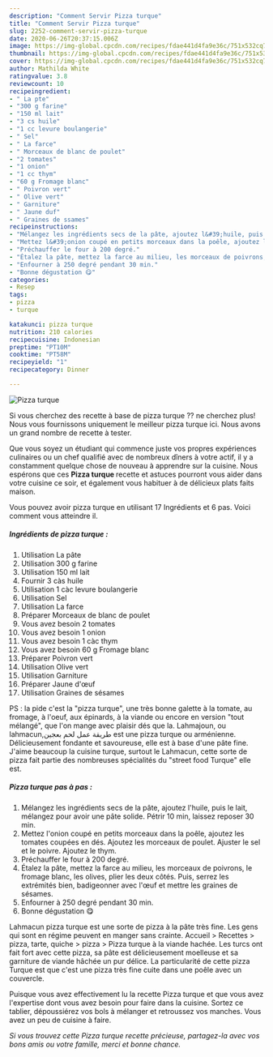 ```yaml
---
description: "Comment Servir Pizza turque"
title: "Comment Servir Pizza turque"
slug: 2252-comment-servir-pizza-turque
date: 2020-06-26T20:37:15.006Z
image: https://img-global.cpcdn.com/recipes/fdae441d4fa9e36c/751x532cq70/pizza-turque-photo-principale-de-la-recette.jpg
thumbnail: https://img-global.cpcdn.com/recipes/fdae441d4fa9e36c/751x532cq70/pizza-turque-photo-principale-de-la-recette.jpg
cover: https://img-global.cpcdn.com/recipes/fdae441d4fa9e36c/751x532cq70/pizza-turque-photo-principale-de-la-recette.jpg
author: Mathilda White
ratingvalue: 3.8
reviewcount: 10
recipeingredient:
- " La pte"
- "300 g farine"
- "150 ml lait"
- "3 cs huile"
- "1 cc levure boulangerie"
- " Sel"
- " La farce"
- " Morceaux de blanc de poulet"
- "2 tomates"
- "1 onion"
- "1 cc thym"
- "60 g Fromage blanc"
- " Poivron vert"
- " Olive vert"
- " Garniture"
- " Jaune duf"
- " Graines de ssames"
recipeinstructions:
- "Mélangez les ingrédients secs de la pâte, ajoutez l&#39;huile, puis le lait, mélangez pour avoir une pâte solide. Pétrir 10 min, laissez reposer 30 min."
- "Mettez l&#39;onion coupé en petits morceaux dans la poêle, ajoutez les tomates coupées en dés. Ajoutez les morceaux de poulet. Ajuster le sel et le poivre. Ajoutez le thym."
- "Préchauffer le four à 200 degré."
- "Étalez la pâte, mettez la farce au milieu, les morceaux de poivrons, le fromage blanc, les olives, plier les deux côtés. Puis, serrez les extrémités bien, badigeonner avec l&#39;œuf et mettre les graines de sésames."
- "Enfourner à 250 degré pendant 30 min."
- "Bonne dégustation 😋"
categories:
- Resep
tags:
- pizza
- turque

katakunci: pizza turque 
nutrition: 210 calories
recipecuisine: Indonesian
preptime: "PT10M"
cooktime: "PT58M"
recipeyield: "1"
recipecategory: Dinner

---
```



![Pizza turque](https://img-global.cpcdn.com/recipes/fdae441d4fa9e36c/751x532cq70/pizza-turque-photo-principale-de-la-recette.jpg)

Si vous cherchez des recette à base de pizza turque ?? ne cherchez plus! Nous vous fournissons uniquement le meilleur pizza turque ici. Nous avons un grand nombre de recette à tester.

Que vous soyez un étudiant qui commence juste vos propres expériences culinaires ou un chef qualifié avec de nombreux dîners à votre actif, il y a constamment quelque chose de nouveau à apprendre sur la cuisine. Nous espérons que ces <strong> Pizza turque </strong> recette et astuces pourront vous aider dans votre cuisine ce soir, et également vous habituer à de délicieux plats faits maison.

<!--inarticleads1-->

Vous pouvez avoir pizza turque en utilisant 17 Ingrédients et 6 pas. Voici comment vous atteindre il.

##### Ingrédients de pizza turque :

1. Utilisation  La pâte
1. Utilisation 300 g farine
1. Utilisation 150 ml lait
1. Fournir 3 càs huile
1. Utilisation 1 càc levure boulangerie
1. Utilisation  Sel
1. Utilisation  La farce
1. Préparer  Morceaux de blanc de poulet
1. Vous avez besoin 2 tomates
1. Vous avez besoin 1 onion
1. Vous avez besoin 1 càc thym
1. Vous avez besoin 60 g Fromage blanc
1. Préparer  Poivron vert
1. Utilisation  Olive vert
1. Utilisation  Garniture
1. Préparer  Jaune d&#39;œuf
1. Utilisation  Graines de sésames


PS : la pide c&#39;est la &#34;pizza turque&#34;, une très bonne galette à la tomate, au fromage, à l&#39;oeuf, aux épinards, à la viande ou encore en version &#34;tout mélangé&#34;, que l&#39;on mange avec plaisir dés que la. Lahmajoun, ou lahmacun,طريقة عمل لحم بعجين est une pizza turque ou arménienne. Délicieusement fondante et savoureuse, elle est à base d&#39;une pâte fine. J&#39;aime beaucoup la cuisine turque, surtout le Lahmacun, cette sorte de pizza fait partie des nombreuses spécialités du &#34;street food Turque&#34; elle est. 

<!--inarticleads2-->

##### Pizza turque pas à pas :

1. Mélangez les ingrédients secs de la pâte, ajoutez l&#39;huile, puis le lait, mélangez pour avoir une pâte solide. Pétrir 10 min, laissez reposer 30 min.
1. Mettez l&#39;onion coupé en petits morceaux dans la poêle, ajoutez les tomates coupées en dés. Ajoutez les morceaux de poulet. Ajuster le sel et le poivre. Ajoutez le thym.
1. Préchauffer le four à 200 degré.
1. Étalez la pâte, mettez la farce au milieu, les morceaux de poivrons, le fromage blanc, les olives, plier les deux côtés. Puis, serrez les extrémités bien, badigeonner avec l&#39;œuf et mettre les graines de sésames.
1. Enfourner à 250 degré pendant 30 min.
1. Bonne dégustation 😋


Lahmacun pizza turque est une sorte de pizza à la pâte très fine. Les gens qui sont en régime peuvent en manger sans crainte. Accueil &gt; Recettes &gt; pizza, tarte, quiche &gt; pizza &gt; Pizza turque à la viande hachée. Les turcs ont fait fort avec cette pizza, sa pâte est délicieusement moelleuse et sa garniture de viande hâchée un pur délice. La particularité de cette pizza Turque est que c&#39;est une pizza très fine cuite dans une poêle avec un couvercle. 

<!--inarticleads1-->

<p>
Puisque vous avez effectivement lu la recette Pizza turque et que vous avez l'expertise dont vous avez besoin pour faire dans la cuisine. Sortez ce tablier, dépoussiérez vos bols à mélanger et retroussez vos manches. Vous avez un peu de cuisine à faire.
</p>

<p>
<i>Si vous trouvez cette Pizza turque recette précieuse, partagez-la avec vos bons amis ou votre famille, merci et bonne chance.</i>
</p>
